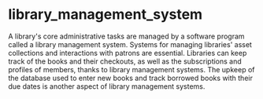 # library_management_system


A library's core administrative tasks are managed by a software program called a library management system. Systems for managing libraries' asset collections and interactions with patrons are essential. Libraries can keep track of the books and their checkouts, as well as the subscriptions and profiles of members, thanks to library management systems. The upkeep of the database used to enter new books and track borrowed books with their due dates is another aspect of library management systems.
